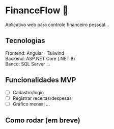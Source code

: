 # FinanceFlow 💸
Aplicativo web para controle financeiro pessoal…

## Tecnologias
Frontend: Angular · Tailwind  
Backend: ASP.NET Core (.NET 8)  
Banco: SQL Server
…

## Funcionalidades MVP
- [ ] Cadastro/login
- [ ] Registrar receitas/despesas
- [ ] Gráfico mensal
…

## Como rodar (em breve)
